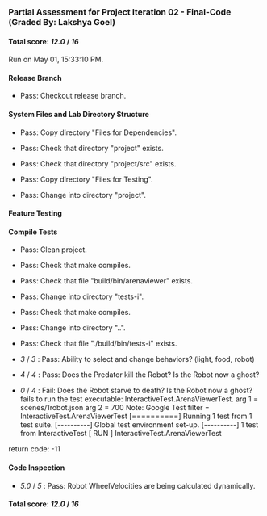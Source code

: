 ### Partial Assessment for Project Iteration 02 - Final-Code (Graded By: Lakshya Goel)

#### Total score: _12.0_ / _16_

Run on May 01, 15:33:10 PM.


#### Release Branch

+ Pass: Checkout release branch.




#### System Files and Lab Directory Structure

+ Pass: Copy directory "Files for Dependencies".



+ Pass: Check that directory "project" exists.

+ Pass: Check that directory "project/src" exists.

+ Pass: Copy directory "Files for Testing".



+ Pass: Change into directory "project".


#### Feature Testing


#### Compile Tests

+ Pass: Clean project.



+ Pass: Check that make compiles.



+ Pass: Check that file "build/bin/arenaviewer" exists.

+ Pass: Change into directory "tests-i".

+ Pass: Check that make compiles.



+ Pass: Change into directory "..".

+ Pass: Check that file "./build/bin/tests-i" exists.

+  _3_ / _3_ : Pass: Ability to select and change behaviors? (light, food, robot)



+  _4_ / _4_ : Pass: Does the Predator kill the Robot? Is the Robot now a ghost?



+  _0_ / _4_ : Fail: Does the Robot starve to death? Is the Robot now a ghost?
    fails to run the test executable: InteractiveTest.ArenaViewerTest.
arg  1 = scenes/1robot.json
arg  2 = 700
Note: Google Test filter = InteractiveTest.ArenaViewerTest
[==========] Running 1 test from 1 test suite.
[----------] Global test environment set-up.
[----------] 1 test from InteractiveTest
[ RUN      ] InteractiveTest.ArenaViewerTest

return code: -11




#### Code Inspection

+  _5.0_ / _5_ : Pass: Robot WheelVelocities are being calculated dynamically.

    

#### Total score: _12.0_ / _16_

